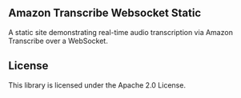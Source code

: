 ## Amazon Transcribe Websocket Static

A static site demonstrating real-time audio transcription via Amazon Transcribe over a WebSocket.

## License

This library is licensed under the Apache 2.0 License. 

